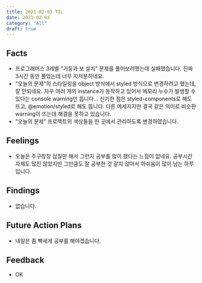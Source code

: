 ```yaml
---
title: 2021-02-03 TIL
date: 2021-02-03
category: "All"
draft: true
---
```


## Facts

- 프로그래머스 3레벨 "기둥과 보 설치" 문제를 풀어보려했는데 실패했습니다. 진짜 3시간 동안 풀었는데 너무 지저분하네요.
- "오늘의 문제"의 스타일링을 object 방식에서 styled 방식으로 변경하려고 했는데, 잘 안되네요. 자꾸 여러 개의 instance가 동작하고 있어서 메모리 누수가 발생할 수 있다는 console warning만 뜹니다... 신기한 점은 styled-components로 해도 뜨고, @emotion/styled로 해도 뜹니다. 다른 메세지지만 결국 같은 의미로 비슷한 warning이 뜨는데 해결을 못하고 있습니다.
- "오늘의 문제" 프로젝트의 색상들을 한 곳에서 관리하도록 변경하였습니다.

## Feelings

- 오늘은 주구장창 삽질만 해서 그런지 공부를 많이 했다는 느낌이 없네요. 공부시간 자체도 많진 않았지만 그만큼도 잘 공부한 것 같지 않아서 아쉬움이 많이 남는 하루입니다.

## Findings

- 없습니다.

## Future Action Plans

- 내일은 좀 빡세게 공부를 해야겠습니다.

## Feedback

- OK
